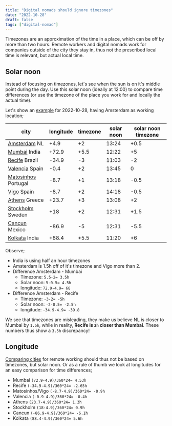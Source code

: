 ```yaml
---
title: "Digital nomads should ignore timezones"
date: "2022-10-28"
draft: false
tags: ["digital-nomad"]
---
```


Timezones are an approximation of the time in a place,
which can be off by more than two hours.
Remote workers and digital nomads work for companies outside of the city they stay in,
thus not the prescribed local time is relevant,
but actual local time.

## Solar noon

Instead of focusing on timezones,
let's see when the sun is on it's middle point during the day.
Use this solar noon (ideally at 12:00) to compare time differences
(or use the timezone of the place you work for and locally the actual time).

Let's show an
[example](https://www.timeanddate.com/worldclock/converter.html?iso=20221028T130000&p1=16&p2=44&p3=209&p4=325&p5=4529&p6=26&p7=239&p8=923&p9=54)
for 2022-10-28,
having Amsterdam as working location;

| city | longitude| timezone | solar noon | solar noon timezone |
| --- | --- | --- | --- | --- |
| [Amsterdam](https://geotimedate.org/sun/netherlands/provincie-noordholland/amsterdam) NL | +4.9 | +2 | 13:24 | +0.5 |
| [Mumbai](https://geotimedate.org/sun/india/state-of-maharashtra/mumbai/1275339) India | +72.9 | +5.5 | 12:22 | +5 |
| [Recife](https://geotimedate.org/sun/brazil/pernambuco/recife/3390760) Brazil | -34.9 | -3 | 11:03 | -2 |
| [Valencia](https://geotimedate.org/sun/spain/comunitat-valenciana/valencia/2509954) Spain | -0.4 | +2 | 13:45 | 0 |
| [Matosinhos](https://geotimedate.org/sun/portugal/distrito-do-porto/matosinhos/2737824) Portugal | -8.7 | +1 | 13:18 | -0.5 |
| [Vigo](https://geotimedate.org/sun/spain/galicia/vigo/6360254) Spain | -8.7 | +2 | 14:18 | -0.5 |
| [Athens](https://geotimedate.org/sun/greece/attica/athens) Greece | +23.7 | +3 | 13:08 | +2 |
| [Stockholm](https://geotimedate.org/sun/sweden/stockholm/stockholm/2673730) Sweden | +18 | +2 | 12:31 | +1.5 |
| [Cancun](https://geotimedate.org/sun/mexico/estado-de-quintana-roo/cancun) Mexico | -86.9 | -5 | 12:31 | -5.5 |
| [Kolkata](https://geotimedate.org/sun/india/west-bengal/kolkata/1275004) India | +88.4 | +5.5 | 11:20 | +6 |

Observe;

- India is using half an hour timezones
- Amsterdam is 1.5h off of it's timezone and Vigo more than 2.
- Difference Amsterdam - Mumbai
  - Timezone: `5.5-2= 3.5h`
  - Solar noon: `5-0.5= 4.5h`
  - longitude: `72.9-4.9= 68`
- Difference Amsterdam - Recife
  - Timezone: `-3-2= -5h`
  - Solar noon: `-2-0.5= -2.5h`
  - longitude: `-34.9-4.9= -39.8`

We see that timezones are misleading,
they make us believe NL is closer to Mumbai by `1.5h`,
while in reality, **Recife is `2h` closer than Mumbai**.
These numbers thus show a `3.5h` discrepancy!

## Longitude

[Comparing cities](https://weatherspark.com/compare/y/51381~31432~42614~32421~89228~84156/Comparison-of-the-Average-Weather-in-Amsterdam-Recife-Valencia-Matosinhos-Athens-and-Stockholm)
for remote working should thus not be based on timezones,
but solar noon.
Or as a rule of thumb we look at longitudes for an easy comparison for time differences;

- Mumbai `(72.9-4.9)/360*24= 4.53h`
- Recife `(-34.9-4.9)/360*24= -2.65h`
- Matosinhos/Vigo `(-8.7-4.9)/360*24= -0.9h`
- Valencia `(-0.9-4.9)/360*24= -0.4h`
- Athens `(23.7-4.9)/360*24= 1.3h`
- Stockholm `(18-4.9)/360*24= 0.9h`
- Cancun `(-86.9-4.9)/360*24= -6.1h`
- Kolkata `(88.4-4.9)/360*24= 5.6h`

